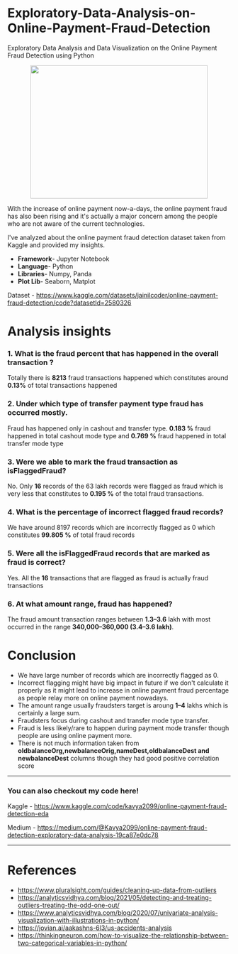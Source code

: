 # Exploratory-Data-Analysis-on-Online-Payment-Fraud-Detection
Exploratory Data Analysis and Data Visualization on the Online Payment Fraud Detection using Python
<p align="center">
<img src="https://m6r6k8y2.rocketcdn.me/wp-content/uploads/2020/12/cyber-theft-senior-fraud-GIF.gif" width="400" height="300" />
</p>
With the increase of online payment now-a-days, the online payment fraud has also been rising and it's actually a major concern among the people who are not aware of the current technologies.

I've analyzed about the online payment fraud detection dataset taken from Kaggle and provided my insights.

- **Framework**- Jupyter Notebook
- **Language**- Python
- **Libraries**- Numpy, Panda
- **Plot Lib**- Seaborn, Matplot

Dataset - https://www.kaggle.com/datasets/jainilcoder/online-payment-fraud-detection/code?datasetId=2580326

# Analysis insights
### 1. What is the fraud percent that has happened in the overall transaction ?
Totally there is **8213** fraud transactions happened which constitutes around **0.13%** of total transactions happened
### 2. Under which type of transfer payment type fraud has occurred mostly.
Fraud has happened only in cashout and transfer type. **0.183 %** fraud happened in total cashout mode type and **0.769 %** fraud happened in total transfer mode type
### 3. Were we able to mark the fraud transaction as isFlaggedFraud?
No. Only **16** records of the 63 lakh records were flagged as fraud which is very less that constitutes to **0.195 %** of the total fraud transactions.
### 4. What is the percentage of incorrect flagged fraud records?
We have around 8197 records which are incorrectly flagged as 0 which constitutes **99.805 %** of total fraud records
### 5. Were all the isFlaggedFraud records that are marked as fraud is correct?
Yes. All the **16** transactions that are flagged as fraud is actually fraud transactions
### 6. At what amount range, fraud has happened?
The fraud amount transaction ranges between **1.3–3.6** lakh with most occurred in the range **340,000–360,000 (3.4–3.6 lakh)**.

# Conclusion
- We have large number of records which are incorrectly flagged as 0.
- Incorrect flagging might have big impact in future if we don't calculate it properly as it might lead to increase in online payment fraud percentage as people relay more on online payment nowadays.
- The amount range usually fraudsters target is aroung **1–4** lakhs which is certainly a large sum.
- Fraudsters focus during cashout and transfer mode type transfer.
- Fraud is less likely/rare to happen during payment mode transfer though people are using online payment more.
- There is not much information taken from **oldbalanceOrg,newbalanceOrig,nameDest,oldbalanceDest and newbalanceDest** columns though they had good positive correlation score

---------------------------------------------------------------------------------------------------

### You can also checkout my code here!

Kaggle - https://www.kaggle.com/code/kavya2099/online-payment-fraud-detection-eda

Medium - https://medium.com/@Kavya2099/online-payment-fraud-detection-exploratory-data-analysis-19ca87e0dc78

----------------------------------------------------------------------------------------------------
# References
- https://www.pluralsight.com/guides/cleaning-up-data-from-outliers
- https://analyticsvidhya.com/blog/2021/05/detecting-and-treating-outliers-treating-the-odd-one-out/
- https://www.analyticsvidhya.com/blog/2020/07/univariate-analysis-visualization-with-illustrations-in-python/
- https://jovian.ai/aakashns-6l3/us-accidents-analysis
- https://thinkingneuron.com/how-to-visualize-the-relationship-between-two-categorical-variables-in-python/
